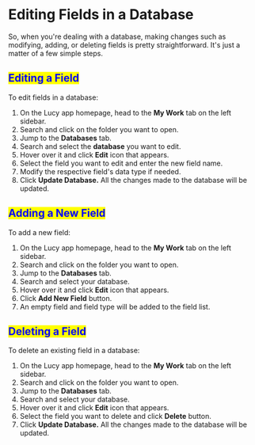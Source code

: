 # Editing Fields in a Database

So, when you're dealing with a database, making changes such as modifying, adding, or deleting fields is pretty straightforward. It's just a matter of a few simple steps.

## <mark style="color:blue;">Editing a Field</mark>

To edit fields in a database:

1. On the Lucy app homepage, head to the **My Work** tab on the left sidebar.
2. Search and click on the folder you want to open.
3. Jump to the **Databases** tab.
4. Search and select the **database** you want to edit.
5. Hover over it and click **Edit** icon that appears.
6. Select the field you want to edit and enter the new field name.
7. Modify the respective field's data type if needed.
8. &#x20;Click **Update Database.** All the changes made to the database will be updated.

## <mark style="color:blue;">Adding a New Field</mark>

To add a new field:

1. On the Lucy app homepage, head to the **My Work** tab on the left sidebar.
2. &#x20;Search and click on the folder you want to open.
3. Jump to the **Databases** tab.
4. Search and select your database.
5. Hover over it and click **Edit** icon that appears.
6. Click **Add New Field** button.
7. An empty field and field type will be added to the field list.

## <mark style="color:blue;">Deleting a Field</mark>

To delete an existing field in a database:

1. On the Lucy app homepage, head to the **My Work** tab on the left sidebar.
2. Search and click on the folder you want to open.
3. Jump to the **Databases** tab.
4. Search and select your database.
5. Hover over it and click **Edit** icon that appears.
6. Select the field you want to delete and click **Delete** button.
7. Click **Update Database.** All the changes made to the database will be updated.

&#x20;
